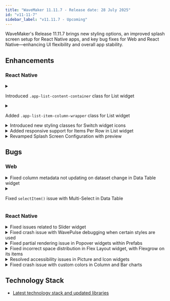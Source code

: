 ```yaml
---
title: "WaveMaker 11.11.7 - Release date: 28 July 2025"
id: "v11-11-7"
sidebar_label: "v11.11.7 - Upcoming"
---
```


WaveMaker's Release 11.11.7 brings new styling options, an improved splash screen setup for React Native apps, and key bug fixes for Web and React Native—enhancing UI flexibility and overall app stability.

## Enhancements

### React Native

<details>
<summary>

Introduced `.app-list-content-container` class for List widget

</summary>

A new CSS class `.app-list-content-container` has been added to the **List widget**.  
This class targets the container that contains all the list items inside the list widget.
It can be used to apply styling (e.g., padding, background, layout behavior) to the entire list content block.

</details>

<details>
<summary>

Added `.app-list-item-column-wrapper` class for List widget

</summary>

A new CSS class `.app-list-item-column-wrapper` has been introduced for the **List** widget.  
This class targets the **row container** that holds multiple list items when:
- **List Direction** is set to **Vertical**, and
- **Items per Row** is greater than **1**.

It allows developers to style the row container directly, for example, by adding spacing or background styling around grouped list items.
</details>

<details>
<summary>Introduced new styling classes for Switch widget icons</summary>

Added two new CSS classes to customize icon styling in the **Switch** widget:

- `.app-switch-icon` — applies styles to the icon when the switch is in the **unselected** state.
- `.app-switch-selected-icon` — applies styles to the icon when the switch is in the **selected** state.

These classes allow more control over the visual appearance of switch icons based on selection state.
</details>

<details>
<summary>Added responsive support for Items Per Row in List widget</summary>

The **List widget** now supports configuring **Items Per Row** separately for different screen sizes.  
Instead of a single **Items Per Row** field, Studio now provides three sub-fields:

- **Mobile**: Set items per row for mobile devices.
- **Tablet Portrait**: Set items per row for tablets in portrait orientation.
- **Laptop/Tablet Landscape**: Set items per row for laptops and tablets in landscape mode.

This allows developers to easily create responsive layouts tailored for various device sizes.

</details>

<details>
<summary>Revamped Splash Screen Configuration with preview</summary>

Significant improvements have been made to the **Splash Screen Configuration** in Studio, enabling a more visual and flexible setup experience.

### Key Enhancements

- **Background Color**: Easily set background color for the splash screen.
- **Splash Icon**: Choose a custom icon.
- **Icon Width**: Set desired width for the splash icon.
- **Splash Animation**: Add a Lottie JSON animation to be shown **after** the splash screen.

### Dark and Light Mode Support
All configurations (background, icon, animation) can now be defined separately for both **Light** and **Dark** modes based on the user's device theme.

### Live Preview Modes
A built-in **Preview** tool lets you visualize splash configurations in real-time:

- **Background** – Displays the configured splash screen background and icon.
- **Animation** – Shows the splash animation in isolation.
- **App Launch** – Simulates a full app launch: splash screen → animation → mock home page.

These updates make splash screen setup intuitive, visual, and aligned with real device behavior.

![Splash Screen Config](/learn/assets/release-notes/splash-screen-config-11-11-7.png)

</details>

## Bugs

### Web

<details>
<summary>Fixed column metadata not updating on dataset change in Data Table widget</summary>

When changing the dataset binding in the Data Table widget, the Columns section in Advanced Settings continued to show fields from the old dataset. This has been fixed now, column metadata now refreshes correctly based on the newly bound dataset.
</details>

<details>
<summary>

Fixed `selectItem()` issue with Multi-Select in Data Table

</summary>

Resolved an issue where the `selectItem()` method was not working inside the **On Data Render** callback when **Multi-Select** was enabled in the **Data Table** widget.  
It now works as expected.
</details>


### React Native

<details>
<summary>Fixed issues related to Slider widget</summary>

This update addresses multiple issues in the Slider widget:

1. Tooltip and Data Value Mismatch  
   - The displayed tooltip value was not always in sync with the widget’s actual `datavalue`. This mismatch has now been corrected.
 - On iOS, navigating to the page with slider was causing app crash.  

2. Large Range Handling Issues (e.g., Min: 100, Max: 100000)
  
   - The slider was allowing values outside the defined range, and the tooltip was not rendering correctly for large numbers (3–4 digits). Tooltip alignment has also been corrected.

</details>

<details>
<summary>Fixed crash issue with WavePulse debugging when certain styles are used</summary>

Resolved an issue where the mobile app would crash when connecting with **WavePulse** for debugging if specific styles (like `box-shadow`) were applied in the app.

The app now handles such styles properly, ensuring **WavePulse** debugging works without causing crashes.
</details>

<details>
<summary>Fixed partial rendering issue in Popover widgets within Prefabs</summary>

Fixed an issue where **Popover widgets** inside **Prefabs** failed to render their **Partials**.
After this update, **Partials** nested within **Popovers** inside **Prefabs** now render correctly.
</details>

<details>
<summary>Fixed incorrect space distribution in Flex Layout widget, with Flexgrow on its items</summary>

Resolved an issue where applying **Flexgrow** to *inearlayoutitem* did not correctly distribute available space among the Flex Layout items.  
With this fix, flex containers now respect **Flexgrow** values, ensuring proper space distribution across Flex Layout items.
</details>

<details>
<summary>Resolved accessibility issues in Picture and Icon widgets</summary>

Improved accessibility support for **Picture** and **Icon** widgets by fixing compatibility issues with screen readers and other accessibility tools.  
These widgets now provide better support for assistive technologies, ensuring more accessible applications.
</details>

<details>
<summary>Fixed crash issue with custom colors in Column and Bar charts</summary>

Resolved an issue where binding an array of custom colors to the **Custom Colors** property in the **Column** and **Bar** chart widgets caused the app to crash.  
With this fix, custom colors are now correctly applied to both **bars** and **legends** without causing crashes.
</details>

## Technology Stack

- [Latest technology stack and updated libraries](/learn/wavemaker-release-notes#technology-stack)
